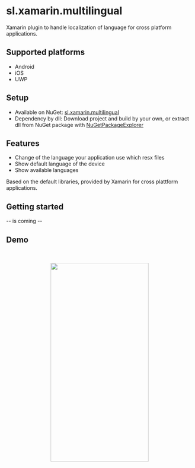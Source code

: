 # sl.xamarin.multilingual

Xamarin plugin to handle localization of language for cross platform applications.

## Supported platforms

- Android
- iOS
- UWP

## Setup

- Available on NuGet: [sl.xamarin.multilingual](https://www.nuget.org/packages/sl.xamarin.multlingual/)
- Dependency by dll: Download project and build by your own, or extract dll from NuGet package with [NuGetPackageExplorer](https://github.com/NuGetPackageExplorer/NuGetPackageExplorer)

## Features

- Change of the language your application use which resx files
- Show default language of the device
- Show available languages

Based on the default libraries, provided by Xamarin for cross plattform applications.

## Getting started

-- is coming --

## Demo

<div style="margin: 50" align="center">
	<img style="text-align:center" src="https://github.com/ThunderSL/sl.xamarin.multilingual/blob/master/resources/gifs/android.gif?raw=true" width="264" height="536"/>
</div>
